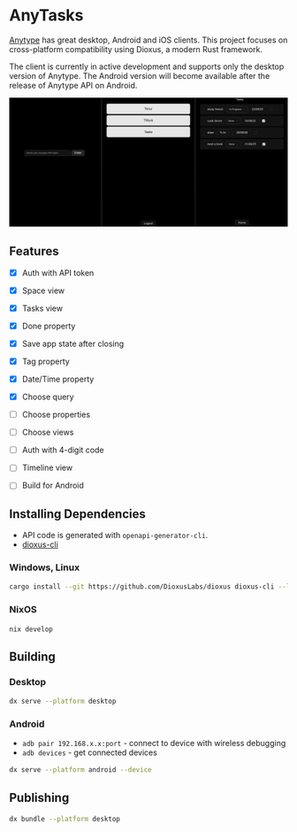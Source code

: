# AnyTasks

[Anytype](https://github.com/anyproto/) has great desktop, Android and iOS clients. This project focuses on cross-platform compatibility using Dioxus, a modern Rust framework.

The client is currently in active development and supports only the desktop version of Anytype. The Android version will become available after the release of Anytype API on Android.

<div align="center">
  <img src="./notes/ui.jpg" width="1000">
</div>

## Features

- [x] Auth with API token
- [x] Space view
- [x] Tasks view
- [x] Done property
- [x] Save app state after closing
- [x] Tag property
- [x] Date/Time property
- [x] Choose query
- [ ] Choose properties
- [ ] Choose views
- [ ] Auth with 4-digit code
- [ ] Timeline view
- [ ] Build for Android



## Installing Dependencies

- API code is generated with `openapi-generator-cli`.
- [dioxus-cli](https://github.com/DioxusLabs/dioxus)

### Windows, Linux

```bash
cargo install --git https://github.com/DioxusLabs/dioxus dioxus-cli --locked
```

### NixOS

```bash
nix develop
```

## Building

### Desktop

```bash
dx serve --platform desktop
```

### Android

- `adb pair 192.168.x.x:port` - connect to device with wireless debugging
- `adb devices` - get connected devices
 

```bash
dx serve --platform android --device
```

## Publishing

```bash
dx bundle --platform desktop
```
